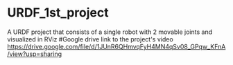 # URDF_1st_project
A URDF project that consists of a single robot with 2 movable joints and visualized in RViz
#Google drive link to the project's video
https://drive.google.com/file/d/1JUnR6QHmvqFyH4MN4qSv08_GPqw_KFnA/view?usp=sharing
